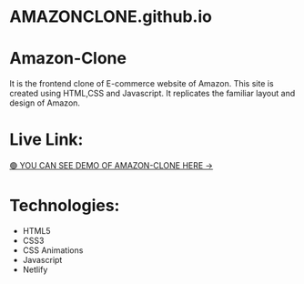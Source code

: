 # AMAZONCLONE.github.io
# Amazon-Clone
It is the frontend clone of E-commerce website of Amazon. This site is created using HTML,CSS and Javascript. 
It replicates the familiar layout and design of Amazon.

# Live Link:
[🟢 YOU CAN SEE DEMO OF AMAZON-CLONE HERE -> ](https://amazon-frontend-clone01.netlify.app/)

# Technologies:
* HTML5
* CSS3
* CSS Animations
* Javascript
* Netlify

